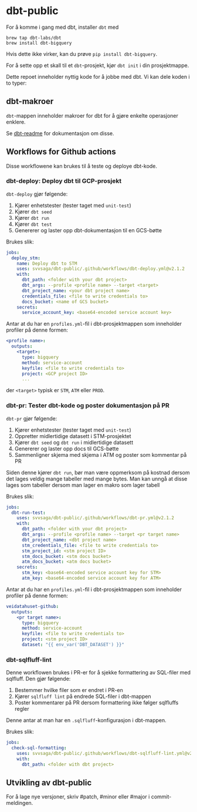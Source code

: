# dbt-public

For å komme i gang med dbt, installer `dbt` med
```
brew tap dbt-labs/dbt
brew install dbt-bigquery
```
Hvis dette ikke virker, kan du prøve `pip install dbt-bigquery`.

For å sette opp et skall til et `dbt`-prosjekt, kjør `dbt init` i din prosjektmappe.


Dette repoet inneholder nyttig kode for å jobbe med dbt.
Vi kan dele koden i to typer:

## dbt-makroer
`dbt`-mappen inneholder makroer for dbt for å gjøre enkelte operasjoner enklere.

Se [dbt-readme](dbt/README.md) for dokumentasjon om disse.

## Workflows for Github actions
Disse workflowene kan brukes til å teste og deploye dbt-kode.

### dbt-deploy: Deploy dbt til GCP-prosjekt
`dbt-deploy` gjør følgende:
1. Kjører enhetstester (tester taget med `unit-test`)
2. Kjører `dbt seed`
3. Kjører `dbt run`
4. Kjører `dbt test`
5. Genererer og laster opp dbt-dokumentasjon til en GCS-bøtte

Brukes slik:
```yaml
jobs:
  deploy_stm:
    name: Deploy dbt to STM
    uses: svvsaga/dbt-public/.github/workflows/dbt-deploy.yml@v2.1.2
    with:
      dbt_path: <folder with your dbt project>
      dbt_args: --profile <profile name> --target <target>
      dbt_project_name: <your dbt project name>
      credentials_file: <file to write credentials to>
      docs_bucket: <name of GCS bucket>
    secrets:
      service_account_key: <base64-encoded service account key>
```

Antar at du har en `profiles.yml`-fil i dbt-prosjektmappen som inneholder profiler på denne formen:
````yaml
<profile name>:
  outputs:
    <target>:
      type: bigquery
      method: service-account
      keyfile: <file to write credentials to>
      project: <GCP project ID>
      ...
````
der `<target>` typisk er `STM`, `ATM` eller `PROD`.

### dbt-pr: Tester dbt-kode og poster dokumentasjon på PR
`dbt-pr` gjør følgende:
1. Kjører enhetstester (tester taget med `unit-test`)
2. Oppretter midlertidige datasett i STM-prosjektet
3. Kjører `dbt seed` og `dbt run` i midlertidige datasett
4. Genererer og laster opp docs til GCS-bøtte
5. Sammenligner skjema med skjema i ATM og poster som kommentar på PR

Siden denne kjører `dbt run`, bør man være oppmerksom på kostnad dersom det lages veldig mange tabeller med mange bytes.
Man kan unngå at disse lages som tabeller dersom man lager en makro som lager tabell


Brukes slik:
```yaml
jobs:
  dbt-run-test:
    uses: svvsaga/dbt-public/.github/workflows/dbt-pr.yml@v2.1.2
    with:
      dbt_path: <folder with your dbt project>
      dbt_args: --profile <profile name> --target <pr target name>
      dbt_project_name: <dbt project name>
      stm_credentials_file: <file to write credentials to>
      stm_project_id: <stm project ID>
      stm_docs_bucket: <stm docs bucket>
      atm_docs_bucket: <atm docs bucket>
    secrets:
      stm_key: <base64-encoded service account key for STM>
      atm_key: <base64-encoded service account key for ATM>
```

Antar at du har en `profiles.yml`-fil i dbt-prosjektmappen som inneholder profiler på denne formen:
```yaml
veidatahuset-github:
  outputs:
    <pr target name>:
      type: bigquery
      method: service-account
      keyfile: <file to write credentials to>
      project: <stm project ID>
      dataset: "{{ env_var('DBT_DATASET') }}"
```


### dbt-sqlfluff-lint
Denne workflowen brukes i PR-er for å sjekke formattering av SQL-filer med sqlfluff.
Den gjør følgende:
1. Bestemmer hvilke filer som er endret i PR-en
2. Kjører `sqlfluff lint` på endrede SQL-filer i dbt-mappen
3. Poster kommentarer på PR dersom formattering ikke følger sqlfluffs regler

Denne antar at man har en `.sqlfluff`-konfigurasjon i dbt-mappen.

Brukes slik:
```yaml
jobs:
  check-sql-formatting:
    uses: svvsaga/dbt-public/.github/workflows/dbt-sqlfluff-lint.yml@v2.1.2
    with:
      dbt_path: <folder with dbt project>
```

## Utvikling av dbt-public
For å lage nye versjoner, skriv #patch, #minor eller #major i commit-meldingen.